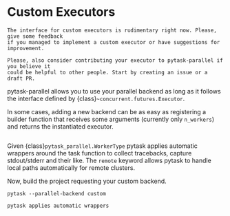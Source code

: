 # Custom Executors

```{caution}
The interface for custom executors is rudimentary right now. Please, give some feedback
if you managed to implement a custom executor or have suggestions for improvement.

Please, also consider contributing your executor to pytask-parallel if you believe it
could be helpful to other people. Start by creating an issue or a draft PR.
```

pytask-parallel allows you to use your parallel backend as long as it follows the
interface defined by {class}`~concurrent.futures.Executor`.

In some cases, adding a new backend can be as easy as registering a builder function
that receives some arguments (currently only `n_workers`) and returns the instantiated
executor.

```{literalinclude} ../../docs_src/custom_executors.py
```

Given {class}`pytask_parallel.WorkerType` pytask applies automatic wrappers around the
task function to collect tracebacks, capture stdout/stderr and their like. The `remote`
keyword allows pytask to handle local paths automatically for remote clusters.

Now, build the project requesting your custom backend.

```console
pytask --parallel-backend custom
```

```{important}
pytask applies automatic wrappers
```
